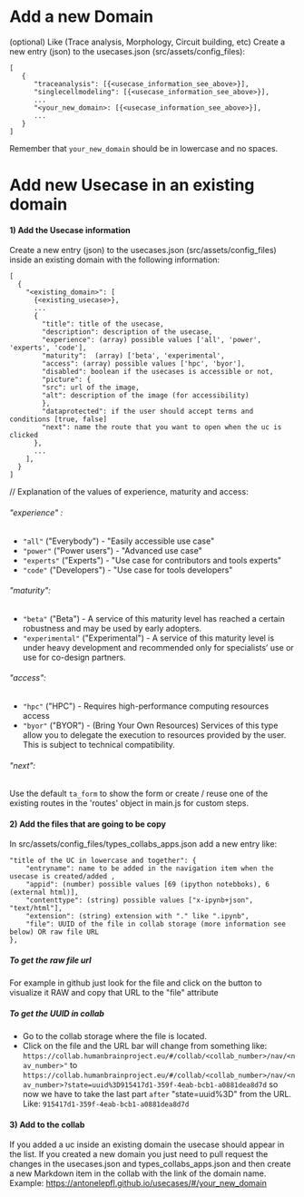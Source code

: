 # Add a new Domain

(optional) Like (Trace analysis, Morphology, Circuit building, etc)
Create a new entry (json) to the usecases.json (src/assets/config_files):
```
[
   {
      "traceanalysis": [{<usecase_information_see_above>}],
      "singlecellmodeling": [{<usecase_information_see_above>}],
      ...
      "<your_new_domain>: [{<usecase_information_see_above>}],
      ...
   }
]
```
Remember that `your_new_domain` should be in lowercase and no spaces.
# Add new Usecase in an existing domain

#### 1) Add the Usecase information
Create a new entry (json) to the usecases.json (src/assets/config_files) inside an existing domain with the following information:
```
[
  {
    "<existing_domain>": [
      {<existing_usecase>},
      ...
      {
        "title": title of the usecase,
        "description": description of the usecase,
        "experience": (array) possible values ['all', 'power', 'experts', 'code'],
        "maturity":  (array) ['beta', 'experimental',
        "access": (array) possible values ['hpc', 'byor'],
        "disabled": boolean if the usecases is accessible or not,
        "picture": {
        "src": url of the image,
        "alt": description of the image (for accessibility)
        },
        "dataprotected": if the user should accept terms and conditions [true, false]
        "next": name the route that you want to open when the uc is clicked
      },
      ...
    ],
  }
]
```

// Explanation of the values of experience, maturity and access:
###### "experience" :
* `"all"` ("Everybody") - "Easily accessible use case"
* `"power"` ("Power users") - "Advanced use case"
* `"experts"` ("Experts") - "Use case for contributors and tools experts"
* `"code"` ("Developers") - "Use case for tools developers"
 
###### "maturity":
* `"beta"` ("Beta") - A service of this maturity level has reached a certain robustness and may be used by early adopters.
* `"experimental"` ("Experimental") - A service of this maturity level is under heavy development and recommended only for specialists’ use or use for co-design partners.
###### "access":
* `"hpc"` ("HPC") - Requires high-performance computing resources access
* `"byor"` ("BYOR") - (Bring Your Own Resources) Services of this type allow you to delegate the execution to resources provided by the user. This is subject to technical compatibility.
###### "next":
Use the default `ta_form` to show the form or create / reuse one of the existing routes in the 'routes' object in main.js for custom steps.

#### 2) Add the files that are going to be copy
In src/assets/config_files/types_collabs_apps.json add a new entry like:
```
"title of the UC in lowercase and together": {
    "entryname": name to be added in the navigation item when the usecase is created/added ,
    "appid": (number) possible values [69 (ipython notebboks), 6 (external html)],
    "contenttype": (string) possible values ["x-ipynb+json", "text/html"],
    "extension": (string) extension with "." like ".ipynb",
    "file": UUID of the file in collab storage (more information see below) OR raw file URL
},
```
 
##### To get the raw file url
For example in github just look for the file and click on the button to visualize it RAW and copy that URL to the "file" attribute
 
##### To get the UUID in collab
* Go to the collab storage where the file is located.
* Click on the file and the URL bar will change from something like:
    `https://collab.humanbrainproject.eu/#/collab/<collab_number>/nav/<nav_number>"`
    to
    `https://collab.humanbrainproject.eu/#/collab/<collab_number>/nav/<nav_number>?state=uuid%3D915417d1-359f-4eab-bcb1-a0881dea8d7d`
    so now we have to take the last part `after` "state=uuid%3D" from the URL. Like:
    `915417d1-359f-4eab-bcb1-a0881dea8d7d`

#### 3) Add to the collab
If you added a uc inside an existing domain the usecase should appear in the list.
If you created a new domain you just need to pull request the changes in the usecases.json and types_collabs_apps.json and then create a new Markdown item in the collab with the link of the domain name. 
Example: https://antonelepfl.github.io/usecases/#/your_new_domain
